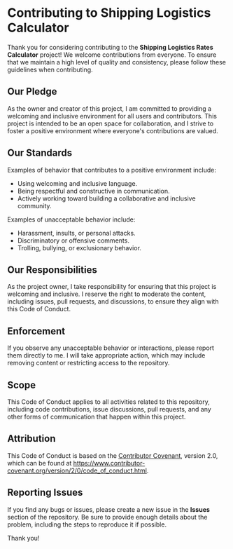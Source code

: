# Contributing to Shipping Logistics Calculator

Thank you for considering contributing to the **Shipping Logistics Rates Calculator** project! We welcome contributions from everyone. To ensure that we maintain a high level of quality and consistency, please follow these guidelines when contributing.

## Our Pledge

As the owner and creator of this project, I am committed to providing a welcoming and inclusive environment for all users and contributors. This project is intended to be an open space for collaboration, and I strive to foster a positive environment where everyone's contributions are valued.

## Our Standards

Examples of behavior that contributes to a positive environment include:

- Using welcoming and inclusive language.
- Being respectful and constructive in communication.
- Actively working toward building a collaborative and inclusive community.

Examples of unacceptable behavior include:

- Harassment, insults, or personal attacks.
- Discriminatory or offensive comments.
- Trolling, bullying, or exclusionary behavior.

## Our Responsibilities

As the project owner, I take responsibility for ensuring that this project is welcoming and inclusive. I reserve the right to moderate the content, including issues, pull requests, and discussions, to ensure they align with this Code of Conduct.

## Enforcement

If you observe any unacceptable behavior or interactions, please report them directly to me. I will take appropriate action, which may include removing content or restricting access to the repository.

## Scope

This Code of Conduct applies to all activities related to this repository, including code contributions, issue discussions, pull requests, and any other forms of communication that happen within this project.

## Attribution

This Code of Conduct is based on the [Contributor Covenant](https://www.contributor-covenant.org/), version 2.0, which can be found at https://www.contributor-covenant.org/version/2/0/code_of_conduct.html.

## Reporting Issues

If you find any bugs or issues, please create a new issue in the **Issues** section of the repository. Be sure to provide enough details about the problem, including the steps to reproduce it if possible.

Thank you!
